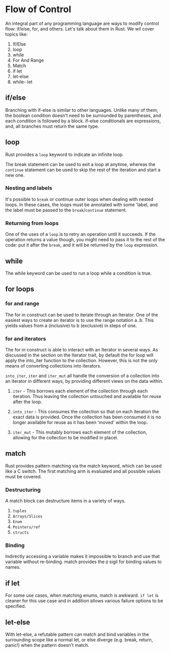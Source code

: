 # Flow of Control

An integral part of any programming language are ways to modify control flow: if/else, for, and others. Let's talk about them in Rust. We wil cover topics like:

1. If/Else
2. loop
3. while
4. For And Range
5. Match
6. if let
7. let-else
8. while- let


## if/else

Branching with if-else is similar to other languages. Unlike many of them, the boolean condition doesn't need to be surrounded by parentheses, and each condition is followed by a block. if-else conditionals are expressions, and, all branches must return the same type.

## loop

Rust provides a `loop` keyword to indicate an infinite loop.

The break statement can be used to exit a loop at anytime, whereas the `continue` statement can be used to skip the rest of the iteration and start a new one.


### Nesting and labels
It's possible to `break` or continue outer loops when dealing with nested loops. In these cases, the loops must be annotated with some 'label, and the label must be passed to the `break`/`continue` statement.


### Returning from loops
One of the uses of a `loop` is to retry an operation until it succeeds. If the operation returns a value though, you might need to pass it to the rest of the code: put it after the `break`, and it will be returned by the `loop` expression.

## while
The while keyword can be used to run a loop while a condition is true.

## for loops

### for and range

The for in construct can be used to iterate through an Iterator. One of the easiest ways to create an iterator is to use the range notation a..b. This yields values from a (inclusive) to b (exclusive) in steps of one.

### for and iterators
The for in construct is able to interact with an Iterator in several ways. As discussed in the section on the Iterator trait, by default the for loop will apply the into_iter function to the collection. However, this is not the only means of converting collections into iterators.

`into_iter`, `iter` and `iter_mut` all handle the conversion of a collection into an iterator in different ways, by providing different views on the data within.

1. `iter` - This borrows each element of the collection through each iteration. Thus leaving the collection untouched and available for reuse after the loop.

2. `into_iter` - This consumes the collection so that on each iteration the exact data is provided. Once the collection has been consumed it is no longer available for reuse as it has been 'moved' within the loop.

3. `iter_mut` - This mutably borrows each element of the collection, allowing for the collection to be modified in place\


## match
Rust provides pattern matching via the match keyword, which can be used like a C switch. The first matching arm is evaluated and all possible values must be covered.


### Destructuring
A match block can destructure items in a variety of ways.

1. `tuples`
2. `Arrays/Slices`
3. `Enum`
4. `Pointers/ref`
5. `structs`


### Binding
Indirectly accessing a variable makes it impossible to branch and use that variable without re-binding. match provides the `@` sigil for binding values to names.


## if let
For some use cases, when matching enums, match is awkward.
`if let` is cleaner for this use case and in addition allows various failure options to be specified.

## let-else

With let-else, a refutable pattern can match and bind variables in the surrounding scope like a normal let, or else diverge (e.g. break, return, panic!) when the pattern doesn't match.
